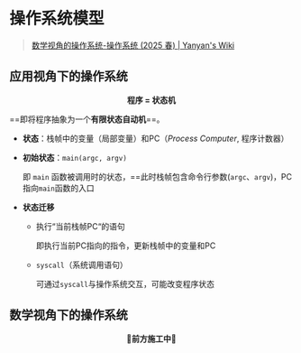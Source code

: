 # 操作系统模型

> [数学视角的操作系统-操作系统 (2025 春) | Yanyan's Wiki](https://jyywiki.cn/OS/2025/lect4.md)

## 应用视角下的操作系统

<div class="text-center-container" style="text-align: center;">
    <strong>程序 = 状态机</strong>
</div>

==即将程序抽象为一个**有限状态自动机**==。

- **状态**：栈帧中的变量（局部变量）和PC（*Process Computer*, 程序计数器）

- **初始状态**：`main(argc, argv)`

    即 `main` 函数被调用时的状态，==此时栈帧包含命令行参数(`argc`、`argv`)，PC指向`main`函数的入口

- **状态迁移**

    - 执行“当前栈帧PC“的语句

        即执行当前PC指向的指令，更新栈帧中的变量和PC

    - `syscall`（系统调用语句）

        可通过`syscall`与操作系统交互，可能改变程序状态

## 数学视角下的操作系统

<div class="text-center-container" style="text-align: center;">
    <strong>🚧前方施工中🚧</strong>
</div>
